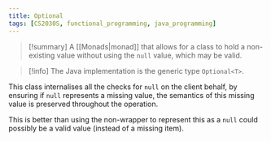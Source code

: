 ```yaml
---
title: Optional
tags: [CS2030S, functional_programming, java_programming]
---
```

>[!summary] A [[Monads|monad]] that allows for a class to hold a non-existing value without using the `null` value, which may be valid.

> [!info] The Java implementation is the generic type `Optional<T>`.

This class internalises all the checks for `null` on the client behalf, by ensuring if `null` represents a missing value, the semantics of this missing value is preserved throughout the operation.

This is better than using the non-wrapper to represent this as a `null` could possibly be a valid value (instead of a missing item).